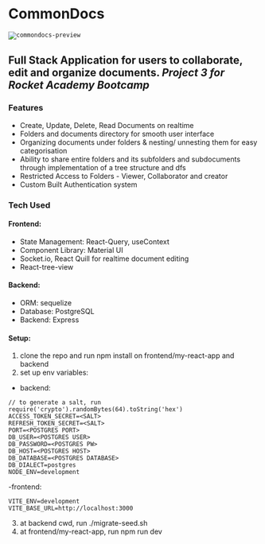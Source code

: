 # CommonDocs 
<code><img src="https://commondocs.vercel.app/assets/image-removebg-preview-09ec5f7e.png" alt="commondocs-preview"></code>
## Full Stack Application for users to collaborate, edit and organize documents. *Project 3 for Rocket Academy Bootcamp*

### Features
- Create, Update, Delete, Read Documents on realtime
- Folders and documents directory for smooth user interface
- Organizing documents under folders & nesting/ unnesting them for easy categorisation
- Ability to share entire folders and its subfolders and subdocuments through implementation of a tree structure and dfs
- Restricted Access to Folders - Viewer, Collaborator and creator
- Custom Built Authentication system

### Tech Used
#### Frontend:
- State Management: React-Query, useContext
- Component Library: Material UI
- Socket.io, React Quill for realtime document editing
- React-tree-view
#### Backend:
- ORM: sequelize 
- Database: PostgreSQL
- Backend: Express


#### Setup:
1. clone the repo and run npm install on frontend/my-react-app and backend
2. set up env variables:
 - backend:
  ```
// to generate a salt, run require('crypto').randomBytes(64).toString('hex')
ACCESS_TOKEN_SECRET=<SALT>
REFRESH_TOKEN_SECRET=<SALT>
PORT=<POSTGRES PORT>
DB_USER=<POSTGRES USER>
DB_PASSWORD=<POSTGRES PW>
DB_HOST=<POSTGRES HOST>
DB_DATABASE=<POSTGRES DATABASE>
DB_DIALECT=postgres
NODE_ENV=development
  ```
 -frontend:
 ```
 VITE_ENV=development
 VITE_BASE_URL=http://localhost:3000
 ```
3. at backend cwd, run ./migrate-seed.sh
4. at frontend/my-react-app, run npm run dev
